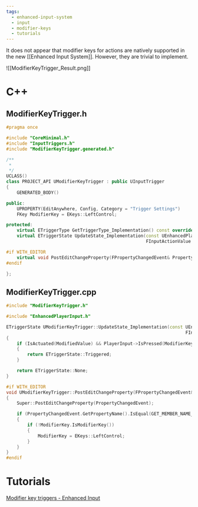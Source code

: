 ```yaml
---
tags:
  - enhanced-input-system
  - input
  - modifier-keys
  - tutorials
---
```

It does not appear that modifier keys for actions are natively supported in the new [[Enhanced Input System]]. However, they are trivial to implement.

![[ModifierKeyTrigger_Result.png]]
# C++
## ModifierKeyTrigger.h

```cpp
#pragma once

#include "CoreMinimal.h"
#include "InputTriggers.h"
#include "ModifierKeyTrigger.generated.h"

/**
 *
 */
UCLASS()
class PROJECT_API UModifierKeyTrigger : public UInputTrigger
{
	GENERATED_BODY()

public:
	UPROPERTY(EditAnywhere, Config, Category = "Trigger Settings")
	FKey ModifierKey = EKeys::LeftControl;

protected:
	virtual ETriggerType GetTriggerType_Implementation() const override { return ETriggerType::Implicit; }
	virtual ETriggerState UpdateState_Implementation(const UEnhancedPlayerInput* PlayerInput,
	                                                 FInputActionValue ModifiedValue, float DeltaTime) override;

#if WITH_EDITOR
	virtual void PostEditChangeProperty(FPropertyChangedEvent& PropertyChangedEvent) override;
#endif

};
```

## ModifierKeyTrigger.cpp
```cpp
#include "ModifierKeyTrigger.h"

#include "EnhancedPlayerInput.h"

ETriggerState UModifierKeyTrigger::UpdateState_Implementation(const UEnhancedPlayerInput* PlayerInput,
                                                                    FInputActionValue ModifiedValue, float DeltaTime)
{
	if (IsActuated(ModifiedValue) && PlayerInput->IsPressed(ModifierKey))
	{
		return ETriggerState::Triggered;
	}

	return ETriggerState::None;
}

#if WITH_EDITOR
void UModifierKeyTrigger::PostEditChangeProperty(FPropertyChangedEvent& PropertyChangedEvent)
{
	Super::PostEditChangeProperty(PropertyChangedEvent);

	if (PropertyChangedEvent.GetPropertyName().IsEqual(GET_MEMBER_NAME_CHECKED(UModifierKeyTrigger, ModifierKey)))
	{
		if (!ModifierKey.IsModifierKey())
		{
			ModifierKey = EKeys::LeftControl;
		}
	}
}
#endif
```
# Tutorials
[Modifier key triggers - Enhanced Input](https://dev.epicgames.com/community/learning/tutorials/vz52/unreal-engine-modifier-key-triggers-enhanced-input)
